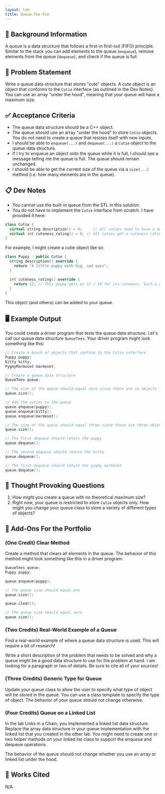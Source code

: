 ```yaml
---
layout: lab
title: Queue-Tee Pie
---
```


## 🔖 Background Information

A queue is a data structure that follows a first-in first-out (FIFO) principle. Similar to the stack you can add elements to the queue (`enqueue`), remove elements from the queue (`dequeue`), and check if the queue is full.

## 🎯 Problem Statement

Write a queue data structure that stores "cute" objects. A cute object is an object that conforms to the `Cutie` interface (as outlined in the Dev Notes). You can use an array "under the hood", meaning that your queue will have a maximum size.

## ✅ Acceptance Criteria

* The queue data structure should be a C++ object.
* The queue should use an array "under the hood" to store `Cutie` objects. You do not need to create a queue that resizes itself with new inputs.
* I should be able to `enqueue(...)` and `dequeue(...)` a `Cutie` object to the queue data structure.
* If I try to enqueue an object onto the queue while it is full, I should see a message telling me the queue is full. The queue should remain unchanged.
* I should be able to get the current size of the queue via a `size(...)` method (i.e. how many elements are in the queue).

## 📋 Dev Notes

* You cannot use the built-in queue from the STL in this solution.
* You do not have to implement the `Cutie` interface from scratch. I have provided it here:

```cpp
class Cutie {
  virtual string description() = 0;     // All cuties need to have a description of what makes them cute.
  virtual int cuteness_rating() = 0; // All cuties get a cuteness rating out of ten.
}
```

For example, I might create a cutie object like so:

```cpp
class Puppy : public Cutie {
  string description() override {
    return "A little puppy with big, sad eyes";
  }

  int cuteness_rating() override {
    return 11; // This puppy gets an 11 / 10 for its cuteness. Such a good boy!
  }
}
```

This object (and others) can be added to your queue.

## 🖥️ Example Output

You could create a driver program that tests the queue data structure. Let's call our queue data structure `QueueTees`. Your driver program might look something like this:

```cpp
// Create a bunch of objects that conform to the Cutie interface
Puppy puppy;
Kitty kitty;
PygmyMarmoset marmoset;

// Create a queue data structure
QueueTees queue;

// The size of the queue should equal zero since there are no objects in it
queue.size();

// Add the cuties to the queue
queue.enqueue(puppy);
queue.enqueue(kitty);
queue.enqueue(marmoset);

// The size of the queue should equal three since there are three objects in it
queue.size();

// The first dequeue should return the puppy
queue.dequeue();

// The second dequeue should return the kitty
queue.dequeue();

// The first dequeue should return the pygmy marmoset
queue.dequeue();
```

## 📝 Thought Provoking Questions

1. How might you create a queue with no theoretical maximum size?
2. Right now, your queue is restricted to store `Cutie` objects only. How might you change your queue class to store a variety of different types of objects?

## 💼 Add-Ons For the Portfolio

### (One Credit) Clear Method

Create a method that clears all elements in the queue. The behavior of this method might look something like this in a driver program:

```cpp
QueueTees queue;
Puppy puppy;

queue.enqueue(puppy);

// The queue size should equal one
queue.size();

queue.clear();

// The queue size should equal zero
queue.size();
```

### (Two Credits) Real-World Example of a Queue

Find a real-world example of where a queue data structure is used. This will require a bit of research!

Write a short description of the problem that needs to be solved and why a queue might be a good data structure to use for the problem at hand. I am looking for a paragraph or two of details. Be sure to cite all of your sources!

### (Three Credits) Generic Type for Queue

Update your queue class to allow the user to specify what type of object will be stored in the queue. You can use a class template to specify the type of object. The behavior of your queue should not change otherwise.

### (Four Credits) Queue on a Linked List

In the lab Links in a Chain, you implemented a linked list data structure. Replace the array data structure in your queue implementation with the linked list that you created in the other lab. You might need to create one or two helper methods on your linked list class to support the enqueue and dequeue operations.

The behavior of the queue should not change whether you use an array or linked list under the hood.

## 📘 Works Cited

N/A
